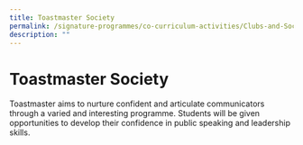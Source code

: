 ```yaml
---
title: Toastmaster Society
permalink: /signature-programmes/co-curriculum-activities/Clubs-and-Societies/toastmaster-society/
description: ""
---
```



# Toastmaster Society
Toastmaster aims to nurture confident and articulate communicators through a varied and interesting programme. Students will be given opportunities to develop their confidence in public speaking and leadership skills.